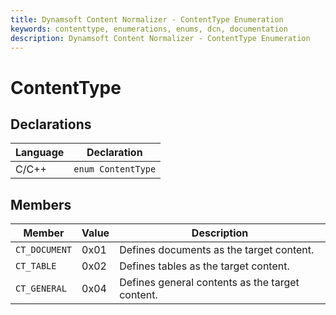 ```yaml
---
title: Dynamsoft Content Normalizer - ContentType Enumeration
keywords: contenttype, enumerations, enums, dcn, documentation
description: Dynamsoft Content Normalizer - ContentType Enumeration
---
```


# ContentType

## Declarations

| Language | Declaration |
| -------- | ----------- |
| C/C++ | `enum ContentType` |

## Members

| Member | Value | Description |
| ------ | ----- | ----------- |
| `CT_DOCUMENT` | 0x01 | Defines documents as the target content.  |
| `CT_TABLE` | 0x02 | Defines tables as the target content. |
| `CT_GENERAL` | 0x04 | Defines general contents as the target content. |
